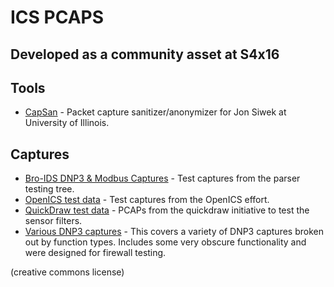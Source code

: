 # ICS PCAPS
## Developed as a community asset at S4x16

## Tools
* [CapSan](https://github.com/jsiwek/capsan) - Packet capture sanitizer/anonymizer for Jon Siwek at University of Illinois.

## Captures
* [Bro-IDS DNP3 & Modbus Captures](bro) - Test captures from the parser testing tree.
* [OpenICS test data](openics) - Test captures from the OpenICS effort.
* [QuickDraw test data](quickdraw) - PCAPs from the quickdraw initiative to test the sensor filters.
* [Various DNP3 captures](dnp3) - This covers a variety of DNP3 captures broken out by function types. Includes some very obscure functionality and were designed for firewall testing.

(creative commons license)

